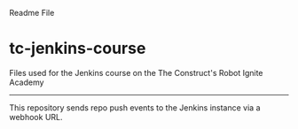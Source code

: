 Readme File
# tc-jenkins-course
Files used for the Jenkins course on the The Construct's Robot Ignite Academy


---
This repository sends repo push events to the Jenkins instance via a webhook URL.


